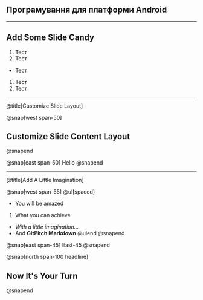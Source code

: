 ## Програмування для платформи Android

---

## Add Some Slide Candy

1. Тест
1. Тест
- Тест
1. Тест
1. Тест
<!--- ![](assets/img/presentation.png) -->

---
@title[Customize Slide Layout]

@snap[west span-50]
## Customize Slide Content Layout
@snapend

@snap[east span-50]
Hello
@snapend

---
@title[Add A Little Imagination]

@snap[west span-55]
@ul[spaced]
- You will be amazed
1. What you can achieve
- *With a little imagination...*
- And **GitPitch Markdown**
@ulend
@snapend

@snap[east span-45]
East-45
@snapend

@snap[north span-100 headline]
## Now It's Your Turn
@snapend
